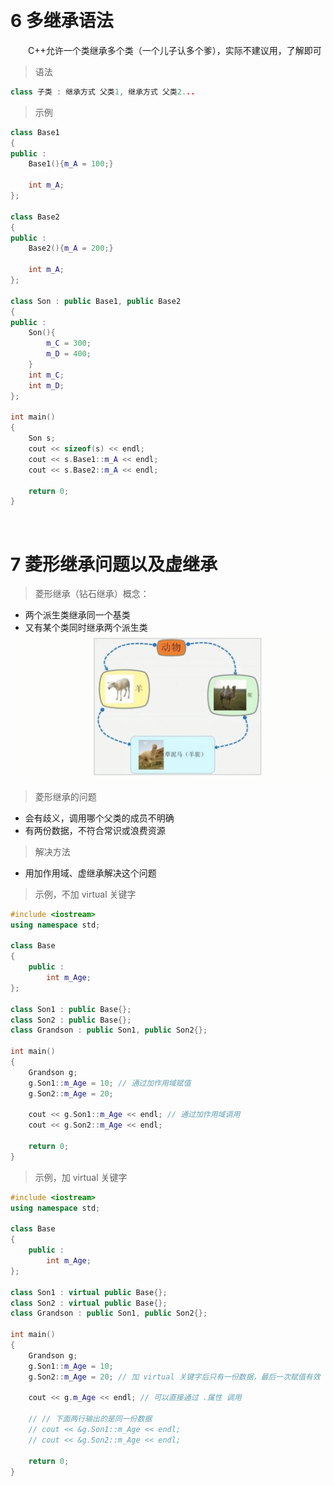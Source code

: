 

&emsp;
# 6 多继承语法
&emsp;&emsp;C++允许一个类继承多个类（一个儿子认多个爹），实际不建议用，了解即可
>语法
```c++
class 子类 : 继承方式 父类1, 继承方式 父类2...
```

>示例
```c++
class Base1
{
public :
    Base1(){m_A = 100;}

    int m_A;
};

class Base2
{
public :
    Base2(){m_A = 200;}

    int m_A;
};

class Son : public Base1, public Base2
{
public :
    Son(){
        m_C = 300;
        m_D = 400;
    }
    int m_C;
    int m_D;
};

int main()
{
    Son s;
    cout << sizeof(s) << endl;
    cout << s.Base1::m_A << endl;
    cout << s.Base2::m_A << endl;

    return 0;
}

```


&emsp;
# 7 菱形继承问题以及虚继承

>菱形继承（钻石继承）概念：
- 两个派生类继承同一个基类
- 又有某个类同时继承两个派生类
![](images/WX20210728-184204@2x.png)

>菱形继承的问题
- 会有歧义，调用哪个父类的成员不明确
- 有两份数据，不符合常识或浪费资源

>解决方法
- 用加作用域、虚继承解决这个问题

>示例，不加 virtual 关键字
```c++
#include <iostream>
using namespace std;

class Base
{
    public :
        int m_Age;
};

class Son1 : public Base{};
class Son2 : public Base{};
class Grandson : public Son1, public Son2{};

int main()
{
    Grandson g;
    g.Son1::m_Age = 10; // 通过加作用域赋值
    g.Son2::m_Age = 20; 

    cout << g.Son1::m_Age << endl; // 通过加作用域调用
    cout << g.Son2::m_Age << endl;
    
    return 0;
}
```
>示例，加 virtual 关键字
```c++
#include <iostream>
using namespace std;

class Base
{
    public :
        int m_Age;
};

class Son1 : virtual public Base{};
class Son2 : virtual public Base{};
class Grandson : public Son1, public Son2{};

int main()
{
    Grandson g;
    g.Son1::m_Age = 10; 
    g.Son2::m_Age = 20; // 加 virtual 关键字后只有一份数据，最后一次赋值有效

    cout << g.m_Age << endl; // 可以直接通过 .属性 调用

    // // 下面两行输出的是同一份数据   
    // cout << &g.Son1::m_Age << endl; 
    // cout << &g.Son2::m_Age << endl;
    
    return 0;
}
```